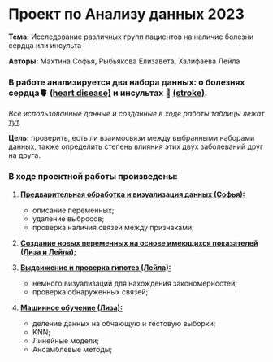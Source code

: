 # Проект по Анализу данных 2023
__Тема:__ Исследование различных групп пациентов на наличие болезни сердца или инсульта

__Авторы:__ Махтина Софья, Рыбьякова Елизавета, Халифаева Лейла

### В работе анализируется два набора данных: о болезнях сердца🫀 [(heart disease)](https://www.kaggle.com/datasets/alexteboul/heart-disease-health-indicators-dataset) и инсультах 🧠 [(stroke)](https://www.kaggle.com/datasets/zzettrkalpakbal/full-filled-brain-stroke-dataset?select=full_data.csv).

_Все использованные данные и созданные в ходе работы таблицы лежат [тут](https://github.com/KhalifaevaLeyla/ProjectPython/tree/caf5bab1c7fcd3a6e219501c25a64b98cca6cff4/data)._

__Цель:__ проверить, есть ли взаимосвязи между выбранными наборами данных, также определить степень влияния этих двух заболеваний друг на друга.

### В ходе проектной работы произведены:
 1. [__Предварительная обработка и визуализация данных (Софья):__](https://github.com/KhalifaevaLeyla/ProjectPython/blob/c7ddeece962c1b551e79e8e9b8c6e85bbf88741d/1_EDA.ipynb)
    * описание переменных;
    * удаление выбросов;
    * проверка наличия связей между признаками;

2. [__Создание новых переменных на основе имеющихся показателей (Лиза и Лейла);__](https://github.com/KhalifaevaLeyla/ProjectPython/blob/c7ddeece962c1b551e79e8e9b8c6e85bbf88741d/2_Features.ipynb)

3. [__Выдвижение и проверка гипотез (Лейла):__](https://github.com/KhalifaevaLeyla/ProjectPython/blob/c7ddeece962c1b551e79e8e9b8c6e85bbf88741d/3_Hypothesis.ipynb)
   * немного визуализаций для нахождения закономерностей;
   * проверка обнаруженных связей;

4. [__Машинное обучение (Лиза):__](https://github.com/KhalifaevaLeyla/ProjectPython/blob/c7ddeece962c1b551e79e8e9b8c6e85bbf88741d/4_ML.ipynb)
   * деление данных на обчающую и тестовую выборки;
   * KNN;
   * Линейные модели;
   * Ансамблевые методы;


